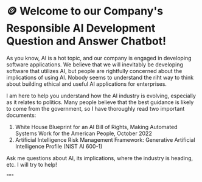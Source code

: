 # 🪙 Welcome to our Company's Responsible AI Development Question and Answer Chatbot!

As you know, AI is a hot topic, and our company is engaged in developing software 
applications.  We believe that we will inevitably be developing software that utilizes
AI, but people are rightfully concerned about the implications of using AI.  Nobody seems to understand
the riht way to think about building ethical and useful AI applications for enterprises.  

I am here to help you understand how the AI industry is evolving, especially as it relates to politics.
Many people believe that the best guidance is likely to come from the government, so I have thoroughly
read two important documents:

1.  White House Blueprint for an AI Bill of Rights, Making Automated Systems Work for the American People, October 2022
2.  Artificial Intelligence Risk Management Framework: Generative Artificial Intelligence Profile (NIST AI 600-1)

Ask me questions about AI, its implications, where the industry is heading, etc.  I will try to help!

"""
